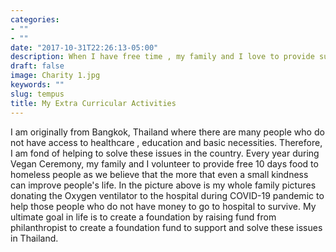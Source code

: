 ```yaml
---
categories:
- ""
- ""
date: "2017-10-31T22:26:13-05:00"
description: When I have free time , my family and I love to provide support to the hospital equipment and provide some free food to homeless people in Thailand.
draft: false
image: Charity 1.jpg
keywords: ""
slug: tempus
title: My Extra Curricular Activities
---
```


I am originally from Bangkok, Thailand where there are many people who do not have access to healthcare , education and basic necessities. Therefore, I am fond of helping to solve these issues in the country. Every year during Vegan Ceremony, my family and I volunteer to provide free 10 days food to homeless people as we believe that the more that even a small kindness can improve people's life. In the picture above is my whole family pictures donating the Oxygen ventilator to the hospital during COVID-19 pandemic to help those people who do not have money to go to hospital to survive. My ultimate goal in life is to create a foundation by raising fund from philanthropist to create a foundation fund to support and solve these issues in Thailand. 